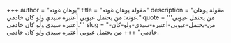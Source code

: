 +++
author = "يوهان غوته"
title = "مقولة يوهان غوته"
description = "مقولة يوهان غوته: من يحتمل عيوبي أعتبره سيدي ولو كان خادمي."
quote = '''من يحتمل عيوبي أعتبره سيدي ولو كان خادمي.''' 
slug = "من-يحتمل-عيوبي-أعتبره-سيدي-ولو-كان-خادمي"
+++
من يحتمل عيوبي أعتبره سيدي ولو كان خادمي.
